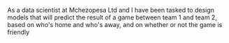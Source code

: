 As a data scientist at Mchezopesa Ltd and I have been tasked to design models that will predict the result of a game between team 1 and team 2, based on who's home and who's away, and on whether or not the game is friendly  
